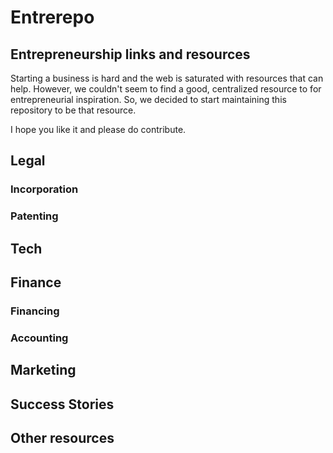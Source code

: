 #   Entrerepo
##  Entrepreneurship links and resources

Starting a business is hard and the web is saturated with resources that can help. However, we couldn't seem to find a good, centralized resource to for entrepreneurial inspiration. So, we decided to start maintaining this repository to be that resource.

I hope you like it and please do contribute.

##  Legal

### Incorporation

### Patenting

##  Tech

##  Finance

### Financing

### Accounting

##  Marketing

##  Success Stories

##  Other resources
